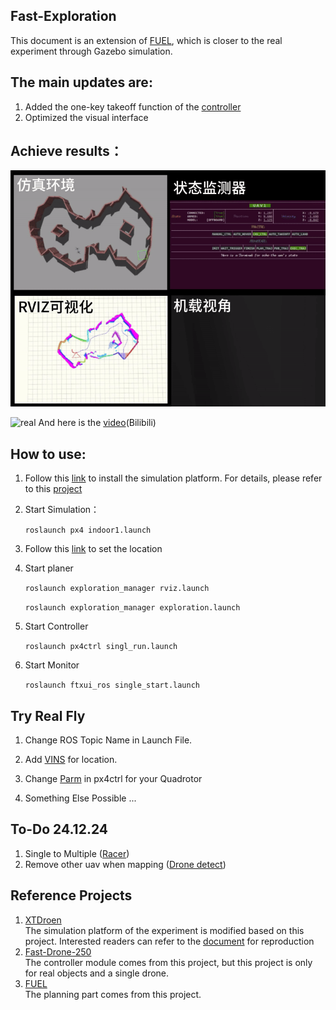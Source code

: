 ## **Fast-Exploration** 

This document is an extension of [FUEL](https://github.com/HKUST-Aerial-Robotics/FUEL), which is closer to the real experiment through Gazebo simulation. 

## The main updates are: 

1. Added the one-key takeoff function of the [controller](https://github.com/ZJU-FAST-Lab/Fast-Drone-250/tree/master/src/realflight_modules/px4ctrl)
2. Optimized the visual interface

## Achieve results：
![sim](./files/sim.gif)

![real](./files/real.gif)
And here is the [video](https://www.bilibili.com/video/BV11uknY1EcR/?share_source=copy_web&vd_source=694800f4f1ae99186a15066decbc1bc2)(Bilibili)

## How to use: 
1. Follow this [link](https://www.yuque.com/xtdrone/manual_cn/install_scripts) to install the simulation platform. For details, please refer to this [project](https://github.com/robin-shaun/XTDrone)

2. Start Simulation：

   `roslaunch px4 indoor1.launch`

3. Follow this [link](https://www.yuque.com/xtdrone/manual_cn/pose_groundtruth) to set the location

4. Start planer

   `roslaunch exploration_manager rviz.launch`

   `roslaunch exploration_manager exploration.launch`

5. Start Controller

   `roslaunch px4ctrl singl_run.launch`

6. Start Monitor

   `roslaunch ftxui_ros single_start.launch`


## Try Real Fly

 1. Change ROS Topic Name in Launch File.

 2. Add [VINS](https://github.com/HKUST-Aerial-Robotics/VINS-Fusion) for location.

 3. Change [Parm](https://github.com/XXLiu-HNU/Fast-Exploration/blob/main/src/realflight_modules/px4ctrl/config/ctrl_param_fpv.yaml) in px4ctrl for your Quadrotor

 4. Something Else Possible ...

## To-Do 24.12.24
1. Single  to Multiple ([Racer](https://github.com/SYSU-STAR/RACER))
2. Remove other uav when mapping  ([Drone detect](https://github.com/ZJU-FAST-Lab/ego-planner-swarm/tree/master/src/planner/drone_detect))
   
## Reference Projects
1. [XTDroen](https://github.com/robin-shaun/XTDrone)   
The simulation platform of the experiment is modified based on this project. Interested readers can refer to the [document](https://www.yuque.com/xtdrone/manual_cn/install_scripts) for reproduction
1. [Fast-Drone-250](https://github.com/ZJU-FAST-Lab/Fast-Drone-250)   
The controller module comes from this project, but this project is only for real objects and a single drone.
1. [FUEL](https://github.com/HKUST-Aerial-Robotics/FUEL)   
The  planning part comes from this project.
